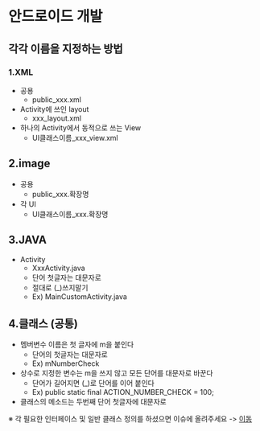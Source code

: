 # 안드로이드 개발
## 각각 이름을 지정하는 방법
### 1.XML
   - 공용 
      - public_xxx.xml
   - Activity에 쓰인 layout
      - xxx_layout.xml
   - 하나의 Activity에서 동적으로 쓰는 View
      - UI클래스이름_xxx_view.xml

## 2.image
   - 공용 
      - public_xxx.확장명
   - 각 UI 
      - UI클래스이름_xxx.확장명
      
## 3.JAVA
   - Activity
     - XxxActivity.java
     - 단어 첫글자는 대문자로
     - 절대로 (_)쓰지말기
     - Ex) MainCustomActivity.java
     
## 4.클래스 (공통)
   - 멤버변수 이름은 첫 글자에 m을 붙인다
     - 단어의 첫글자는 대문자로
     - Ex) mNumberCheck
   - 상수로 지정한 변수는 m을 쓰지 않고 모든 단어를 대문자로 바꾼다
      - 단어가 길어지면 (_)로 단어를 이어 붙인다
      - Ex) public static final ACTION_NUMBER_CHECK = 100;
   - 클래스의 메소드는 두번째 단어 첫글자에 대문자로

※ 각 필요한 인터페이스 및 일반 클래스 정의를 하셨으면 이슈에 올려주세요
-> [이동](https://github.com/Who-IM/LeaveOutApp/issues/17)
